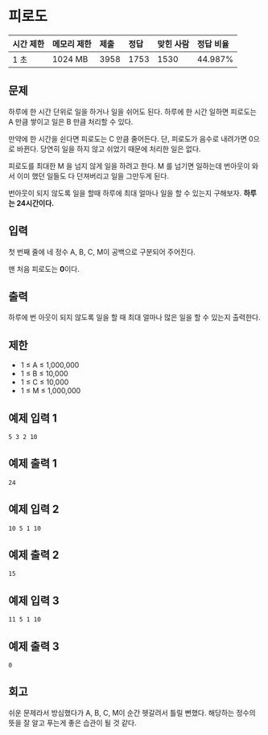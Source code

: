  # 피로도

| 시간 제한 | 메모리 제한 | 제출 | 정답 | 맞힌 사람 | 정답 비율 |
| :-------- | :---------- | :--- | :--- | :-------- | :-------- |
| 1 초      | 1024 MB     | 3958 | 1753 | 1530      | 44.987%   |

## 문제

하루에 한 시간 단위로 일을 하거나 일을 쉬어도 된다. 하루에 한 시간 일하면 피로도는 A 만큼 쌓이고 일은 B 만큼 처리할 수 있다.

만약에 한 시간을 쉰다면 피로도는 C 만큼 줄어든다. 단, 피로도가 음수로 내려가면 0으로 바뀐다. 당연히 일을 하지 않고 쉬었기 때문에 처리한 일은 없다.

피로도를 최대한 M 을 넘지 않게 일을 하려고 한다. M 를 넘기면 일하는데 번아웃이 와서 이미 했던 일들도 다 던져버리고 일을 그만두게 된다.

번아웃이 되지 않도록 일을 할때 하루에 최대 얼마나 일을 할 수 있는지 구해보자. **하루는 24시간이다.**

## 입력

첫 번째 줄에 네 정수 A, B, C, M이 공백으로 구분되어 주어진다.

맨 처음 피로도는 **0**이다.

## 출력

하루에 번 아웃이 되지 않도록 일을 할 때 최대 얼마나 많은 일을 할 수 있는지 출력한다.

## 제한

-  1 ≤ A ≤ 1,000,000 
-  1 ≤ B ≤ 10,000 
-  1 ≤ C ≤ 10,000
-  1 ≤ M ≤ 1,000,000 

## 예제 입력 1

```
5 3 2 10
```

## 예제 출력 1

```
24
```

## 예제 입력 2

```
10 5 1 10
```

## 예제 출력 2

```
15
```

## 예제 입력 3

```
11 5 1 10
```

## 예제 출력 3

```
0
```

## 회고

쉬운 문제라서 방심했다가 A, B, C, M이 순간 헷갈려서 틀릴 뻔했다. 해당하는 정수의 뜻을 잘 알고 푸는게 좋은 습관이 될 것 같다.